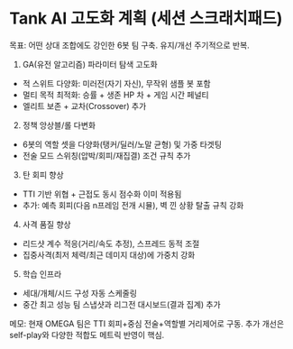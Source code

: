 # Tank AI 고도화 계획 (세션 스크래치패드)

목표: 어떤 상대 조합에도 강인한 6봇 팀 구축. 유지/개선 주기적으로 반복.

1) GA(유전 알고리즘) 파라미터 탐색 고도화
- 적 스위트 다양화: 미러전(자기 자신), 무작위 샘플 봇 포함
- 멀티 목적 최적화: 승률 + 생존 HP 차 + 게임 시간 페널티
- 엘리트 보존 + 교차(Crossover) 추가

2) 정책 앙상블/롤 다변화
- 6봇의 역할 셋을 다양화(탱커/딜러/노말 균형) 및 가중 타겟팅
- 전술 모드 스위칭(압박/회피/재집결) 조건 규칙 추가

3) 탄 회피 향상
- TTI 기반 위협 + 근접도 동시 점수화 이미 적용됨
- 추가: 예측 회피(다음 n프레임 전개 시뮬), 벽 낀 상황 탈출 규칙 강화

4) 사격 품질 향상
- 리드샷 계수 적응(거리/속도 추정), 스프레드 동적 조절
- 집중사격(최저 체력/최근 데미지 대상)에 가중치 강화

5) 학습 인프라
- 세대/개체/시드 구성 자동 스케줄링
- 중간 최고 성능 팀 스냅샷과 리그전 대시보드(결과 집계) 추가

메모: 현재 OMEGA 팀은 TTI 회피+중심 전술+역할별 거리제어로 구동. 추가 개선은 self-play와 다양한 적합도 메트릭 반영이 핵심.
